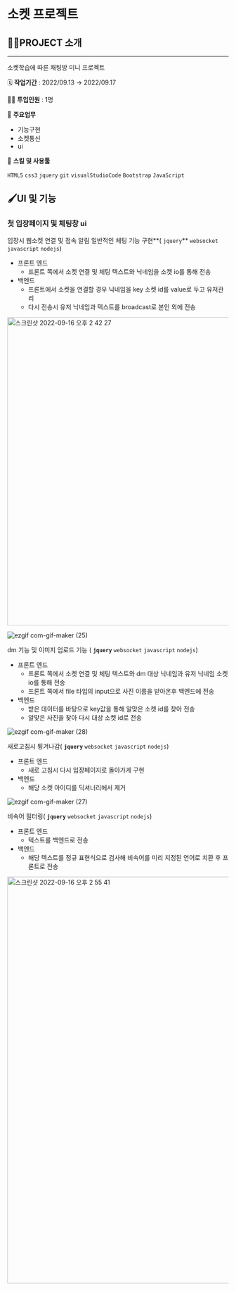 # 소켓 프로젝트


## 👩‍🏫PROJECT 소개

---

소켓학습에 따른 채팅방 미니 프로젝트 

🗓️ **작업기간** : 2022/09.13 → 2022/09.17

👨‍💻 **투입인원** : 1명

📒 **주요업무** 

- 기능구현
- 소켓통신
- ui

🌱 **스킬 및 사용툴**

 `HTML5` `css3` `jquery` `git` `visualStudioCode` `Bootstrap` `JavaScript`

## 🖌️UI  및 기능

### 첫 입장페이지 및 체팅창 ui

입장시 웹소켓 연결 및 접속 알림 일반적인 체팅 기능 구현**( `jquery`**  `websocket` `javascript` `nodejs`)

- 프론트 엔드
    - 프론트 쪽에서 소켓 연결 및 체팅 텍스트와 닉네임을 소켓 io를 통해 전송
- 백엔드
    - 프론트에서 소켓을 연결할 경우 닉네임을 key 소켓 id를 value로 두고 유저관리
    - 다시 전송시 유저 닉네임과 텍스트를 broadcast로 본인 외에 전송

<img width="700" alt="스크린샷 2022-09-16 오후 2 42 27" src="https://user-images.githubusercontent.com/84896918/199922686-98bb89d9-8d74-40aa-8384-9d6867de8059.png">

![ezgif com-gif-maker (25)](https://user-images.githubusercontent.com/84896918/199922710-18c8a00a-ec80-4be6-8009-93a9ed9e182f.gif)


dm 기능 및 이미지 업로드 기능 ( **`jquery`**  `websocket` `javascript` `nodejs`)

- 프론트 엔드
    - 프론트 쪽에서 소켓 연결 및 체팅 텍스트와 dm 대상 닉네임과 유저 닉네임 소켓 io를 통해 전송
    - 프론트 쪽에서 file 타입의 input으로 사진 이름을 받아온후 백엔드에 전송
- 백엔드
    - 받은 데이터를 바탕으로 key값을 통해 알맞은 소켓 id를 찾아 전송
    - 알맞은 사진을 찾아 다시 대상 소켓 id로 전송

![ezgif com-gif-maker (28)](https://user-images.githubusercontent.com/84896918/199922741-fdbf2a41-a2d8-4581-8aea-62b1e6a6c04c.gif)


새로고침시 튕겨나감( **`jquery`**  `websocket` `javascript` `nodejs`)

- 프론트 엔드
    - 새로 고침시 다시 입장페이지로 돌아가게 구현
- 백엔드
    - 해당 소켓 아이디를 딕셔너리에서 제거


![ezgif com-gif-maker (27)](https://user-images.githubusercontent.com/84896918/199922752-6eae7e49-99ca-415d-b763-97a31c069252.gif)

비속어 필터링( **`jquery`**  `websocket` `javascript` `nodejs`)

- 프론트 엔드
    - 텍스트를 백엔드로 전송
- 백엔드
    - 해당 텍스트를 정규 표현식으로 검사해 비속어를 미리 지정된 언어로 치환 후 프론트로 전송

<img width="924" alt="스크린샷 2022-09-16 오후 2 55 41" src="https://user-images.githubusercontent.com/84896918/199922772-8a82dc32-573f-4819-aa03-e7bb34561387.png">
